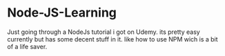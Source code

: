 # Node-JS-Learning

Just going through a NodeJs tutorial i got on Udemy. 
its pretty easy currently but has some decent stuff in it. like how to use NPM wich is a bit of a life saver.
